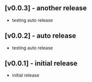 ## [v0.0.3] - another release

* testing auto release
## [v0.0.2] - auto release

* testing auto release
## [v0.0.1] - initial release

* initial release
